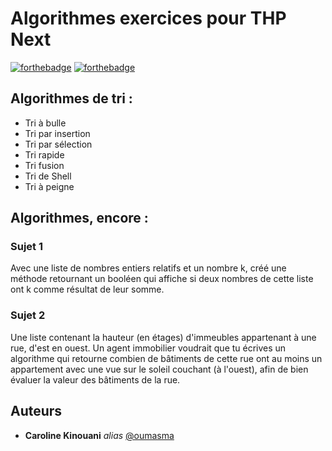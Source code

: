 # Algorithmes exercices pour THP Next

[![forthebadge](http://forthebadge.com/images/badges/built-with-love.svg)](http://forthebadge.com)  [![forthebadge](http://forthebadge.com/images/badges/powered-by-electricity.svg)](http://forthebadge.com)

## Algorithmes de tri : 
* Tri à bulle
* Tri par insertion
* Tri par sélection
* Tri rapide
* Tri fusion
* Tri de Shell
* Tri à peigne

## Algorithmes, encore :

### Sujet 1
Avec une liste de nombres entiers relatifs et un nombre k, créé une méthode retournant un booléen qui affiche si deux nombres de cette liste ont k comme résultat de leur somme.

### Sujet 2
Une liste contenant la hauteur (en étages) d'immeubles appartenant à une rue, d'est en ouest. Un agent immobilier voudrait que tu écrives un algorithme qui retourne combien de bâtiments de cette rue ont au moins un appartement avec une vue sur le soleil couchant (à l'ouest), afin de bien évaluer la valeur des bâtiments de la rue.


## Auteurs
* **Caroline Kinouani** _alias_ [@oumasma](https://github.com/oumasma)
